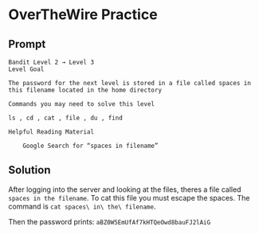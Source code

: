 # OverTheWire Practice

## Prompt

```text
Bandit Level 2 → Level 3
Level Goal

The password for the next level is stored in a file called spaces in this filename located in the home directory

Commands you may need to solve this level

ls , cd , cat , file , du , find

Helpful Reading Material

    Google Search for “spaces in filename”
```

## Solution

After logging into the server and looking at the files, theres a file called `spaces in the filename`. To cat this file you must escape the spaces. The command is `cat spaces\ in\ the\ filename`. 

Then the password prints: `aBZ0W5EmUfAf7kHTQeOwd8bauFJ2lAiG`
